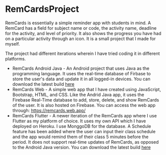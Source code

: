 # RemCardsProject

RemCards is essentially a simple reminder app with students in mind. A RemCard has a field for subject name or code, the activity name, deadline for the activity, and level of priority. It also shows the progress you have had on a particular activity through an icon. It is a small project that I made for myself.

The project had different iterations wherein I have tried coding it in different platforms. 

 - RemCards Android Java - An Android project that uses Java as the programming language. It uses the real-time database of Firbase to store the user's data and update it in all logged-in devices.
   You can download the latest build [here](../blob/main/RemCardsApp-AndroidJava/apks/RemCards2_0.apk)
 - RemCards Web - A simple web app that I have created using JavaScript, Bootstrap, HTML, and CSS. Like the Andrid Java app, it uses the Firebase Real-Time database to add, store, delete, and show RemCards of the user. It is also hosted on Firebase.
   You can access the web app through: https://remcards.web.app/
 - RemCards Flutter - A newer iteration of the RemCards app where I use Flutter as my platform of choice. It uses my own API which I have deployed on Heroku. I use MonggoDB for the database. A Schedule feature has been added where the user can input their class schedule and the app would remind them of their class 5 minutes before the period. It does not support real-time updates of RemCards, as opposed to the Android Java version.
   You can download the latest build [here](../blob/main/RemCardsApp-Flutter/remcards/apks/RemCards-FL220427.apk)
